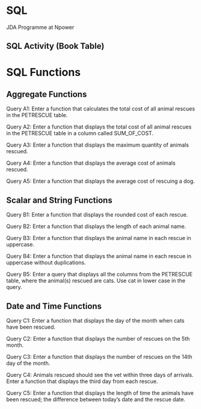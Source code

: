 # SQL
JDA Programme at Npower

## SQL Activity (Book Table)

# SQL Functions
## Aggregate Functions
Query A1: Enter a function that calculates the total cost of all animal rescues in the PETRESCUE table.

Query A2: Enter a function that displays the total cost of all animal rescues in the PETRESCUE table in a column called SUM_OF_COST.

Query A3: Enter a function that displays the maximum quantity of animals rescued.

Query A4: Enter a function that displays the average cost of animals rescued.

Query A5: Enter a function that displays the average cost of rescuing a dog.

## Scalar and String Functions
Query B1: Enter a function that displays the rounded cost of each rescue.

Query B2: Enter a function that displays the length of each animal name.

Query B3: Enter a function that displays the animal name in each rescue in uppercase.

Query B4: Enter a function that displays the animal name in each rescue in uppercase without duplications.

Query B5: Enter a query that displays all the columns from the PETRESCUE table, where the animal(s) rescued are cats. Use cat in lower case in the query.

## Date and Time Functions
Query C1: Enter a function that displays the day of the month when cats have been rescued.

Query C2: Enter a function that displays the number of rescues on the 5th month.

Query C3: Enter a function that displays the number of rescues on the 14th day of the month.

Query C4: Animals rescued should see the vet within three days of arrivals. Enter a function that displays the third day from each rescue.

Query C5: Enter a function that displays the length of time the animals have been rescued; the difference between today’s date and the rescue date.

